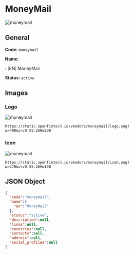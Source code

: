 
# MoneyMail 
![moneymail](https://static.openfintech.io/vendors/moneymail/logo.png?w=400&c=v0.59.26#w200)  

## General 
 
**Code:** `moneymail` 
 
**Name:** 
 
:	[EN] MoneyMail 
 
**Status:** `active` 
 

## Images 

### Logo 
 
![moneymail](https://static.openfintech.io/vendors/moneymail/logo.png?w=400&c=v0.59.26#w200)  

```
https://static.openfintech.io/vendors/moneymail/logo.png?w=400&c=v0.59.26#w200
```  

### Icon 
 
![moneymail](https://static.openfintech.io/vendors/moneymail/icon.png?w=278&c=v0.59.26#w100)  

```
https://static.openfintech.io/vendors/moneymail/icon.png?w=278&c=v0.59.26#w100
```  

## JSON Object 

```json
{
  "code":"moneymail",
  "name":{
    "en":"MoneyMail"
  },
  "status":"active",
  "description":null,
  "links":null,
  "countries":null,
  "contacts":null,
  "address":null,
  "social_profiles":null
}
```  

